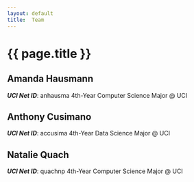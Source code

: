 ```yaml
---
layout: default
title:  Team
---
```


# {{ page.title }}


## Amanda Hausmann
***UCI Net ID***: anhausma
4th-Year Computer Science Major @ UCI

## Anthony Cusimano
***UCI Net ID***: accusima
4th-Year Data Science Major @ UCI

## Natalie Quach
***UCI Net ID***: quachnp
4th-Year Computer Science Major @ UCI

